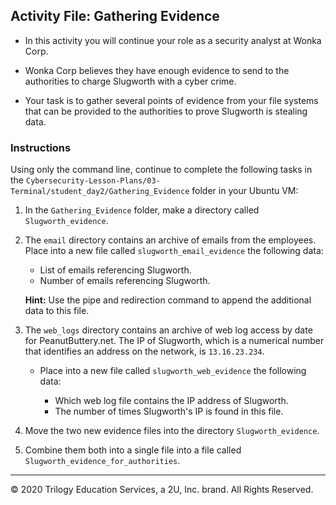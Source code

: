 ## Activity File: Gathering Evidence
 
- In this activity you will continue your role as a security analyst at Wonka Corp. 

- Wonka Corp believes they have enough evidence to send to the authorities to charge Slugworth with a cyber crime. 

- Your task is to gather several points of evidence from your file systems that can be provided to the authorities to prove Slugworth is stealing data.

### Instructions

Using only the command line, continue to complete the following tasks in the `Cybersecurity-Lesson-Plans/03-Terminal/student_day2/Gathering_Evidence` folder in your Ubuntu VM:

1.  In the `Gathering_Evidence` folder, make a directory called `Slugworth_evidence`.

2. The `email` directory contains an archive of emails from the employees.
 Place into a  new file called `slugworth_email_evidence` the following data:
    - List of emails referencing Slugworth.
    - Number of emails referencing Slugworth.
  
    **Hint:** Use the pipe and redirection command to append the additional data to this file.
    
 3. The `web_logs` directory contains an archive of web log access by date for PeanutButtery.net. The IP of Slugworth, which is a numerical number that identifies an address on the network, is `13.16.23.234`.
    - Place into a  new file called `slugworth_web_evidence` the following data:
    
      - Which web log file contains the IP address of Slugworth.
      - The number of times Slugworth's IP is found in this file.
    
4. Move the two new evidence files into the directory `Slugworth_evidence`.
   
5.  Combine them both into a single file into a file called `Slugworth_evidence_for_authorities`.

---
© 2020 Trilogy Education Services, a 2U, Inc. brand. All Rights Reserved.
